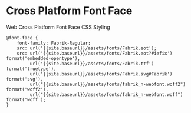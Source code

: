 # Cross Platform Font Face

Web Cross Platform Font Face CSS Styling

	@font-face {
	    font-family: Fabrik-Regular;
	    src: url('{{site.baseurl}}/assets/fonts/Fabrik.eot');
	    src: url('{{site.baseurl}}/assets/fonts/Fabrik.eot?#iefix') format('embedded-opentype'),
	         url('{{site.baseurl}}/assets/fonts/Fabrik.ttf') format('truetype'),
	         url('{{site.baseurl}}/assets/fonts/Fabrik.svg#Fabrik') format('svg'),
	         url("{{site.baseurl}}/assets/fonts/fabrik_n-webfont.woff2") format('woff2'),
	         url("{{site.baseurl}}/assets/fonts/fabrik_n-webfont.woff") format('woff');
	}
